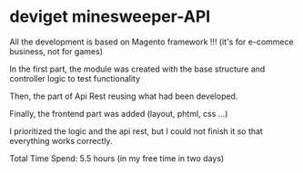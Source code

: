 # deviget minesweeper-API

All the development is based on Magento framework !!! (it's for e-commece business, not for games)

In the first part, the module was created with the base structure and controller logic to test functionality

Then, the part of Api Rest reusing what had been developed.

Finally, the frontend part was added (layout, phtml, css ...)

I prioritized the logic and the api rest, but I could not finish it so that everything works correctly.

Total Time Spend: 5.5 hours (in my free time in two days)





